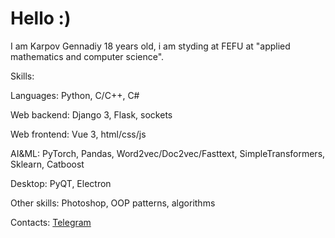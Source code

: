 # Hello :)

I am Karpov Gennadiy 18 years old, i am styding at FEFU at "applied mathematics and computer science".

Skills:

Languages: Python, C/C++, C#

Web backend: Django 3, Flask, sockets

Web frontend: Vue 3, html/css/js

AI&ML: PyTorch, Pandas, Word2vec/Doc2vec/Fasttext, SimpleTransformers, Sklearn, Catboost

Desktop: PyQT, Electron


Other skills: Photoshop, OOP patterns, algorithms

Contacts: [Telegram](https://t.me/riko125)
